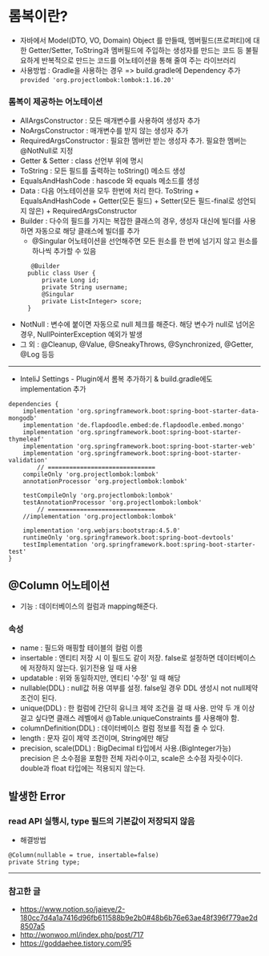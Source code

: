 # 롬복이란?
- 자바에서 Model(DTO, VO, Domain) Object 를 만들때, 멤버필드(프로퍼티)에 대한 Getter/Setter, ToString과 멤버필드에 주입하는 생성자를 만드는 코드 등 불필요하게 반복적으로 만드는 코드를 어노테이션을 통해 줄여 주는 라이브러리
- 사용방법 : Gradle을 사용하는 경우 => build.gradle에 Dependency 추가  ```provided 'org.projectlombok:lombok:1.16.20'```

### 롬복이 제공하는 어노테이션
- AllArgsConstructor : 모든 매개변수를 사용하여 생성자 추가
- NoArgsConstructor  : 매개변수를 받지 않는 생성자 추가
- RequiredArgsConstructor : 필요한 멤버만 받는 생성자 추가. 필요한 멤버는 @NotNull로 지정
- Getter & Setter : class 선언부 위에 명시
- ToString : 모든 필드를 출력하는 toString() 메소드 생성
- EqualsAndHashCode : hascode 와 equals 메소드를 생성
- Data : 다음 어노테이션을 모두 한번에 처리 한다. ToString + EqualsAndHashCode + Getter(모든 필드) + Setter(모든 필드-final로 성언되지 않은) + RequiredArgsConstructor
- Builder : 다수의 필드를 가지는 복잡한 클래스의 경우, 생성자 대신에 빌더를 사용하면 자동으로 해당 클래스에 빌더를 추가
    - @Singular 어노테이션을 선언해주면 모든 원소를 한 번에 넘기지 않고 원소를 하나씩 추가할 수 있음
  ```
     @Builder
    public class User {
        private Long id;
        private String username;
        @Singular
        private List<Integer> score;
    }
  ```
- NotNull : 변수에 붙이면 자동으로 null 체크를 해준다. 해당 변수가 null로 넘어온 경우, NullPointerException 예외가 발생
- 그 외 : @Cleanup, @Value, @SneakyThrows, @Synchronized, @Getter, @Log 등등

---


- InteliJ Settings - Plugin에서 롬복 추가하기 & build.gradle에도 implementation 추가
```
dependencies {
    implementation 'org.springframework.boot:spring-boot-starter-data-mongodb'
    implementation 'de.flapdoodle.embed:de.flapdoodle.embed.mongo'
    implementation 'org.springframework.boot:spring-boot-starter-thymeleaf'
    implementation 'org.springframework.boot:spring-boot-starter-web'
    implementation 'org.springframework.boot:spring-boot-starter-validation'
		// ==============================
    compileOnly 'org.projectlombok:lombok'
    annotationProcessor 'org.projectlombok:lombok'
  
    testCompileOnly 'org.projectlombok:lombok'
    testAnnotationProcessor 'org.projectlombok:lombok'
		// ==============================
    //implementation 'org.projectlombok:lombok'

    implementation 'org.webjars:bootstrap:4.5.0'
    runtimeOnly 'org.springframework.boot:spring-boot-devtools'
    testImplementation 'org.springframework.boot:spring-boot-starter-test'
}
```
## @Column 어노테이션
- 기능 : 데이터베이스의 컬럼과 mapping해준다.
### 속성
  - name : 필드와 매핑할 테이블의 컬럼 이름
  - insertable : 엔티티 저장 시 이 필드도 같이 저장. false로 설정하면 데이터베이스에 저장하지 않는다. 읽기전용 일 때 사용
  - updatable : 위와 동일하지만, 엔티티 '수정' 일 때 해당
  - nullable(DDL) : null값 허용 여부를 설정. false일 경우 DDL 생성시 not null제약조건이 된다.
  - unique(DDL) : 한 컬럼에 간단히 유니크 제약 조건을 걸 때 사용. 만약 두 개 이상 걸고 싶다면 클래스 레벨에서 @Table.uniqueConstraints 를 사용해야 함.
  - columnDefinition(DDL) : 데이터베이스 컬럼 정보를 직접 줄 수 있다.
  - length : 문자 길이 제약 조건이며, String에만 해당
  - precision, scale(DDL) : BigDecimal 타입에서 사용.(BigInteger가능) precision 은 소수점을 포함한 전체 자리수이고, scale은 소수점 자릿수이다. double과 float 타입에는 적용되지 않는다.

## 발생한 Error
### read API 실행시, type 필드의 기본값이 저장되지 않음
- 해결방법
```
@Column(nullable = true, insertable=false)
private String type;
```


---
### 참고한 글
- https://www.notion.so/jaieve/2-180cc7d4a1a7416d96fb611588b9e2b0#48b6b76e63ae48f396f779ae2d8507a5
- http://wonwoo.ml/index.php/post/717
- https://goddaehee.tistory.com/95
